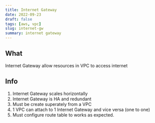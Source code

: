```yaml
---
title: Internet Gateway
date: 2022-09-23
draft: false
tags: [aws, vpc]
slug: internet-gw
summary: internet gateway
---
```


## What

Internet Gateway allow resources in VPC to access internet

## Info

1. Internet Gateway scales horizontally
1. Internet Gateway is HA and redundant
1. Must be create superately from a VPC
1. 1 VPC can attach to 1 Internet Gateway and vice versa (one to one)
1. Must configure route table to works as expected.
